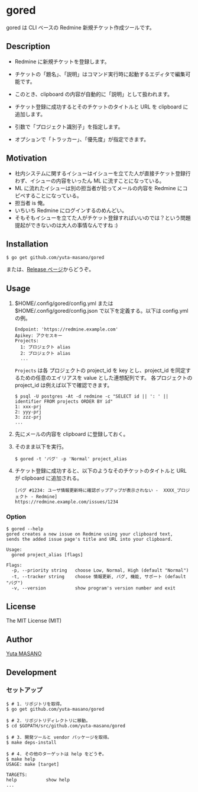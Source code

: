 # gored

gored は CLI ベースの Redmine 新規チケット作成ツールです。

## Description

* Redmine に新規チケットを登録します。
* チケットの「題名」、「説明」はコマンド実行時に起動するエディタで編集可能です。
* このとき、clipboard の内容が自動的に「説明」として扱われます。

* チケット登録に成功するとそのチケットのタイトルと URL を clipboard に追加します。

* 引数で「プロジェクト識別子」を指定します。
* オプションで「トラッカー」、「優先度」が指定できます。

## Motivation

* 社内システムに関するイシューはイシューを立てた人が直接チケット登録行わず、イシューの内容をいったん ML に流すことになっている。
* ML に流れたイシューは別の担当者が拾ってメールの内容を Redmine にコピペすることになっている。
* 担当者 is 俺。
* いちいち Redmine にログインするのめんどい。
* そもそもイシューを立てた人がチケット登録すればいいのでは？という問題提起ができないのは大人の事情なんですね :)

## Installation

```
$ go get github.com/yuta-masano/gored
```

または、[Release ページ](https://github.com/yuta-masano/gored/releases)からどうぞ。

## Usage

1. $HOME/.config/gored/config.yml または $HOME/.config/gored/config.json で以下を定義する。以下は config.yml の例。

   ```
   Endpoint: 'https://redmine.example.com'
   Apikey: アクセスキー
   Projects:
     1: プロジェクト alias
     2: プロジェクト alias
     ...
   ```

   ```Projects``` は各 プロジェクトの project_id を key とし、project_id を同定するための任意のエイリアスを value とした連想配列です。
   各プロジェクトの project_id は例えば以下で確認できます。
   ```
   $ psql -U postgres -At -d redmine -c "SELECT id || ': ' || identifier FROM projects ORDER BY id"
   1: xxx-prj
   2: yyy-prj
   3: zzz-prj
   ...
   ```

2. 先にメールの内容を clipboard に登録しておく。
3. そのまま以下を実行。

   ```
   $ gored -t 'バグ' -p 'Normal' project_alias
   ```

4. チケット登録に成功すると、以下のようなそのチケットのタイトルと URL が clipboard に追加される。

   ```
   [バグ #1234: ユーザ情報更新時に確認ポップアップが表示されない -  XXXX_プロジェクト - Redmine]
   https://redmine.example.com/issues/1234
   ```

### Option

```
$ gored --help
gored creates a new issue on Redmine using your clipboard text,
sends the added issue page's title and URL into your clipboard.

Usage:
  gored project_alias [flags]

Flags:
  -p, --priority string   choose Low, Normal, High (default "Normal")
  -t, --tracker string    choose 情報更新, バグ, 機能, サポート (default "バグ")
  -v, --version           show program's version number and exit
```

## License

The MIT License (MIT)

## Author

[Yuta MASANO](https://github.com/yuta-masano)

## Development

### セットアップ

```
$ # 1. リポジトリを取得。
$ go get github.com/yuta-masano/gored

$ # 2. リポジトリディレクトリに移動。
$ cd $GOPATH/src/github.com/yuta-masano/gored

$ # 3. 開発ツールと vendor パッケージを取得。
$ make deps-install

$ # 4. その他のターゲットは help をどうぞ。
$ make help
USAGE: make [target]

TARGETS:
help           show help
...
```
